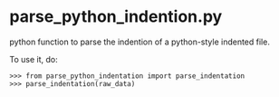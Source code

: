 # parse_python_indention.py
python function to parse the indention of a python-style indented file.

To use it, do:

```
>>> from parse_python_indentation import parse_indentation
>>> parse_indentation(raw_data)
```
